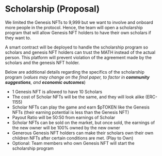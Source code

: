 # Scholarship (Proposal)

We limited the Genesis NFTs to 9,999 but we want to involve and onboard more people in the protocol. Hence, the team will open a scholarship program that will allow Genesis NFT holders to have their own scholars if they want to.

A smart contract will be deployed to handle the scholarship program so scholars and genesis NFT holders can trust the MATH instead of the actual person. This platform will prevent violation of the agreement made by the scholars and the genesis NFT holder.

Below are additional details regarding the specifics of the scholarship program (_values may change on the final paper, to factor in **community suggestions**, and **economic outcomes**_)

- 1 Genesis NFT is allowed to have 10 Scholars
- The cost of Scholar NFTs will be the same, and they will look alike (ERC-1155)
- Scholar NFTs can play the game and earn $pTOKEN like the Genesis NFTs (their earning potential is less than the Genesis NFT)
- Payout Ratio will be 50:50 from earnings of Scholar
- Scholar NFTs can be sold on the market, but once sold, the earnings of the new owner will be 100% owned by the new owner
- Generous Genesis NFT holders can make their scholars own their own children NFTs after certain conditions are met. (Play to Own)
- Optional: Team members who own Genesis NFT will start the scholarship program
